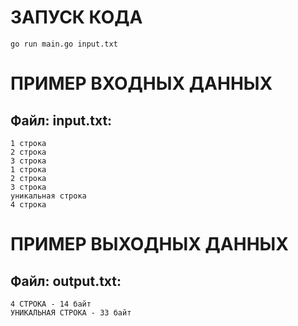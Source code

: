# ЗАПУСК КОДА #
```SHELL
go run main.go input.txt
```

# ПРИМЕР ВХОДНЫХ ДАННЫХ #

## Файл: input.txt: ##
```
1 строка
2 строка
3 строка
1 строка
2 строка
3 строка
уникальная строка
4 строка
```


# ПРИМЕР ВЫХОДНЫХ ДАННЫХ #

## Файл: output.txt: ##
```
4 СТРОКА - 14 байт 
УНИКАЛЬНАЯ СТРОКА - 33 байт
```